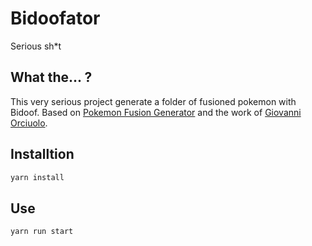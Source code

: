 # Bidoofator
Serious sh*t

## What the... ?
This very serious project generate a folder of fusioned pokemon with Bidoof. Based on [Pokemon Fusion Generator](https://japeal.com/pkm/) and the work of [Giovanni Orciuolo](https://github.com/giovanni-orciuolo/pokefusion-api).

## Installtion 

```bash
yarn install
```

## Use

```bash
yarn run start
```
